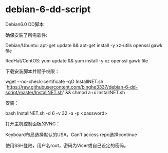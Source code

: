 # debian-6-dd-script
Debian6.0 DD脚本

确保安装了所需软件:

Debian/Ubuntu: apt-get update && apt-get install -y xz-utils openssl gawk file

RedHat/CentOS: yum update && yum install -y xz openssl gawk file

下载安装脚本并赋予权限：

wget --no-check-certificate -qO InstallNET.sh 'https://raw.githubusercontent.com/binghe3337/debian-6-dd-script/master/InstallNET.sh' && chmod a+x InstallNET.sh

安装：

bash InstallNET.sh -d 6 -v 32 -a -p &lt;password&gt;

打开主机控制面板的VNC：

Keyboard布局选择默认的USA，Can't access repo选择continue

使用SSH登陆，用户名root，密码为Vicer或自己设定的密码。
